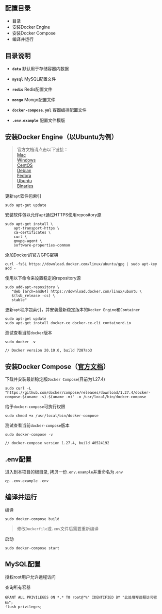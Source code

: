 ## 配置目录

*  目录
*  安装Docker Engine
*  安装Docker Compose
*  编译并运行


## 目录说明

- **`data`** 默认用于存储容器内数据

- **`mysql`** MySQL配置文件

- **`redis`** Redis配置文件

- **`mongo`** Mongo配置文件

- **`docker-compose.yml`** 容器编排配置文件

- **`.env.example`** 配置文件模版

## 安装Docker Engine（以Ubuntu为例）

> 官方文档请点击以下链接：<br>
> [Mac](https://docs.docker.com/docker-for-mac/install/)<br>
> [Windows](https://docs.docker.com/docker-for-windows/install/)<br>
> [CentOS](https://docs.docker.com/engine/install/centos/)<br>
> [Debian](https://docs.docker.com/engine/install/debian/)<br>
> [Fedora](https://docs.docker.com/engine/install/fedora/)<br>
> [Ubuntu](https://docs.docker.com/engine/install/ubuntu/)<br>
> [Binaries](https://docs.docker.com/engine/install/binaries/)<br>

更新`apt`软件包索引
```
sudo apt-get update
```

安装软件包以允许`apt`通过HTTPS使用repository源
```
sudo apt-get install \
    apt-transport-https \
    ca-certificates \
    curl \
    gnupg-agent \
    software-properties-common
```

添加Docker的官方GPG密钥
```
curl -fsSL https://download.docker.com/linux/ubuntu/gpg | sudo apt-key add -
```

使用以下命令来设置稳定的repository源
```
sudo add-apt-repository \
   "deb [arch=amd64] https://download.docker.com/linux/ubuntu \
   $(lsb_release -cs) \
   stable"
```

更新`apt`程序包索引，并安装最新稳定版本的`Docker Engine`和`Container`
```
sudo apt-get update
sudo apt-get install docker-ce docker-ce-cli containerd.io
```

测试查看当前`docker`版本
```
sudo docker -v

// Docker version 20.10.0, build 7287ab3
```

## 安装Docker Compose（[官方文档](https://docs.docker.com/compose/install/)）

下载并安装最新稳定版`Docker Compose`(目前为1.27.4)
```
sudo curl -L "https://github.com/docker/compose/releases/download/1.27.4/docker-compose-$(uname -s)-$(uname -m)" -o /usr/local/bin/docker-compose
```

给予`docker-compose`可执行权限
```
sudo chmod +x /usr/local/bin/docker-compose
```

测试查看当前`docker-compose`版本
```
sudo docker-compose -v

// docker-compose version 1.27.4, build 40524192
```

## .env配置

进入到本项目的根目录, 拷贝一份`.env.example`并重命名为`.env`

```
cp .env.example .env
```

## 编译并运行

编译

```
sudo docker-compose build
```

> 修改`Dockerfile`或`.env`文件后需要重新编译

启动
```
sudo docker-compose start
```



## MySQL配置

授权root用户允许远程访问

查询所有容器
```
GRANT ALL PRIVILEGES ON *.* TO root@"%" IDENTIFIED BY "此处填写远程访问密码";
flush privileges;
```